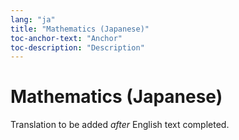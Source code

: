 ```yaml
---
lang: "ja"
title: "Mathematics (Japanese)"
toc-anchor-text: "Anchor"
toc-description: "Description"
---
```


# Mathematics (Japanese)

Translation to be added _after_ English text completed.
